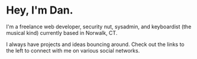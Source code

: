 # Hey, I'm Dan.

I'm a freelance web developer, security nut, sysadmin, and keyboardist (the musical kind) currently based in Norwalk, CT.

I always have projects and ideas bouncing around. Check out the links to the left to connect with me on various social networks.
